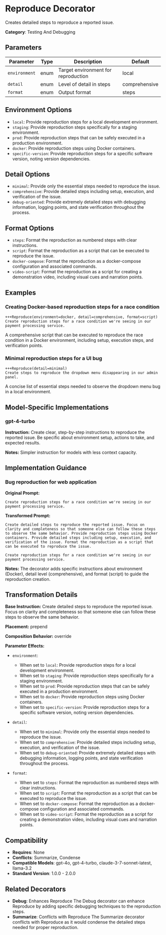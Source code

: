 # Reproduce Decorator

Creates detailed steps to reproduce a reported issue.

**Category**: Testing And Debugging

## Parameters

| Parameter | Type | Description | Default |
|-----------|------|-------------|--------|
| `environment` | enum | Target environment for reproduction | local |
| `detail` | enum | Level of detail in steps | comprehensive |
| `format` | enum | Output format | steps |

## Environment Options

- `local`: Provide reproduction steps for a local development environment.
- `staging`: Provide reproduction steps specifically for a staging environment.
- `prod`: Provide reproduction steps that can be safely executed in a production environment.
- `docker`: Provide reproduction steps using Docker containers.
- `specific-version`: Provide reproduction steps for a specific software version, noting version dependencies.

## Detail Options

- `minimal`: Provide only the essential steps needed to reproduce the issue.
- `comprehensive`: Provide detailed steps including setup, execution, and verification of the issue.
- `debug-oriented`: Provide extremely detailed steps with debugging information, logging points, and state verification throughout the process.

## Format Options

- `steps`: Format the reproduction as numbered steps with clear instructions.
- `script`: Format the reproduction as a script that can be executed to reproduce the issue.
- `docker-compose`: Format the reproduction as a docker-compose configuration and associated commands.
- `video-script`: Format the reproduction as a script for creating a demonstration video, including visual cues and narration points.

## Examples

### Creating Docker-based reproduction steps for a race condition

```
+++Reproduce(environment=docker, detail=comprehensive, format=script)
Create reproduction steps for a race condition we're seeing in our payment processing service.
```

A comprehensive script that can be executed to reproduce the race condition in a Docker environment, including setup, execution steps, and verification points.

### Minimal reproduction steps for a UI bug

```
+++Reproduce(detail=minimal)
Create steps to reproduce the dropdown menu disappearing in our admin panel.
```

A concise list of essential steps needed to observe the dropdown menu bug in a local environment.

## Model-Specific Implementations

### gpt-4-turbo

**Instruction:** Create clear, step-by-step instructions to reproduce the reported issue. Be specific about environment setup, actions to take, and expected results.

**Notes:** Simpler instruction for models with less context capacity.


## Implementation Guidance

### Bug reproduction for web application

**Original Prompt:**
```
Create reproduction steps for a race condition we're seeing in our payment processing service.
```

**Transformed Prompt:**
```
Create detailed steps to reproduce the reported issue. Focus on clarity and completeness so that someone else can follow these steps to observe the same behavior. Provide reproduction steps using Docker containers. Provide detailed steps including setup, execution, and verification of the issue. Format the reproduction as a script that can be executed to reproduce the issue.

Create reproduction steps for a race condition we're seeing in our payment processing service.
```

**Notes:** The decorator adds specific instructions about environment (Docker), detail level (comprehensive), and format (script) to guide the reproduction creation.

## Transformation Details

**Base Instruction:** Create detailed steps to reproduce the reported issue. Focus on clarity and completeness so that someone else can follow these steps to observe the same behavior.

**Placement:** prepend

**Composition Behavior:** override

**Parameter Effects:**

- `environment`:
  - When set to `local`: Provide reproduction steps for a local development environment.
  - When set to `staging`: Provide reproduction steps specifically for a staging environment.
  - When set to `prod`: Provide reproduction steps that can be safely executed in a production environment.
  - When set to `docker`: Provide reproduction steps using Docker containers.
  - When set to `specific-version`: Provide reproduction steps for a specific software version, noting version dependencies.

- `detail`:
  - When set to `minimal`: Provide only the essential steps needed to reproduce the issue.
  - When set to `comprehensive`: Provide detailed steps including setup, execution, and verification of the issue.
  - When set to `debug-oriented`: Provide extremely detailed steps with debugging information, logging points, and state verification throughout the process.

- `format`:
  - When set to `steps`: Format the reproduction as numbered steps with clear instructions.
  - When set to `script`: Format the reproduction as a script that can be executed to reproduce the issue.
  - When set to `docker-compose`: Format the reproduction as a docker-compose configuration and associated commands.
  - When set to `video-script`: Format the reproduction as a script for creating a demonstration video, including visual cues and narration points.

## Compatibility

- **Requires**: None
- **Conflicts**: Summarize, Condense
- **Compatible Models**: gpt-4o, gpt-4-turbo, claude-3-7-sonnet-latest, llama-3.2
- **Standard Version**: 1.0.0 - 2.0.0

## Related Decorators

- **Debug**: Enhances Reproduce The Debug decorator can enhance Reproduce by adding specific debugging techniques to the reproduction steps.
- **Summarize**: Conflicts with Reproduce The Summarize decorator conflicts with Reproduce as it would condense the detailed steps needed for proper reproduction.
